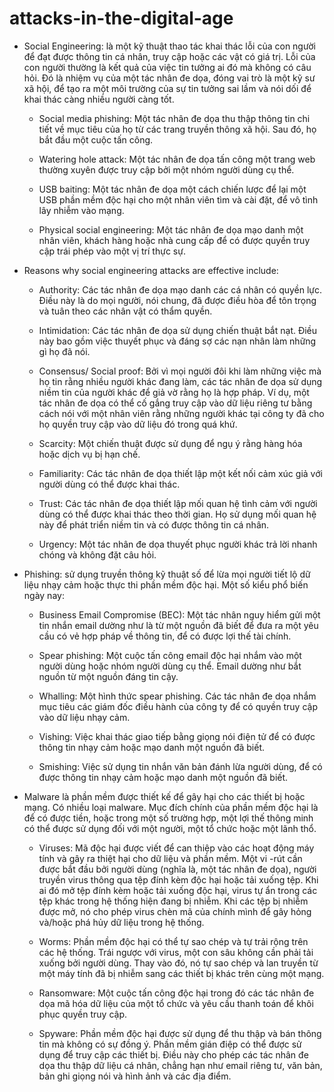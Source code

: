 # attacks-in-the-digital-age

- Social Engineering: là một kỹ thuật thao tác khai thác lỗi của con người để đạt được thông tin cá nhân, truy cập hoặc các vật có giá trị. Lỗi của con người thường là kết quả của việc tin tưởng ai đó mà không có câu hỏi. Đó là nhiệm vụ của một tác nhân đe dọa, đóng vai trò là một kỹ sư xã hội, để tạo ra một môi trường của sự tin tưởng sai lầm và nói dối để khai thác càng nhiều người càng tốt.

    - Social media phishing: Một tác nhân đe dọa thu thập thông tin chi tiết về mục tiêu của họ từ các trang truyền thông xã hội. Sau đó, họ bắt đầu một cuộc tấn công.

    - Watering hole attack: Một tác nhân đe dọa tấn công một trang web thường xuyên được truy cập bởi một nhóm người dùng cụ thể.

    - USB baiting: Một tác nhân đe dọa một cách chiến lược để lại một USB phần mềm độc hại cho một nhân viên tìm và cài đặt, để vô tình lây nhiễm vào mạng.

    - Physical social engineering: Một tác nhân đe dọa mạo danh một nhân viên, khách hàng hoặc nhà cung cấp để có được quyền truy cập trái phép vào một vị trí thực sự. 

- Reasons why social engineering attacks are effective include:

    - Authority: Các tác nhân đe dọa mạo danh các cá nhân có quyền lực. Điều này là do mọi người, nói chung, đã được điều hòa để tôn trọng và tuân theo các nhân vật có thẩm quyền.

    - Intimidation: Các tác nhân đe dọa sử dụng chiến thuật bắt nạt. Điều này bao gồm việc thuyết phục và đáng sợ các nạn nhân làm những gì họ đã nói.

    - Consensus/ Social proof: Bởi vì mọi người đôi khi làm những việc mà họ tin rằng nhiều người khác đang làm, các tác nhân đe dọa sử dụng niềm tin của người khác để giả vờ rằng họ là hợp pháp. Ví dụ, một tác nhân đe dọa có thể cố gắng truy cập vào dữ liệu riêng tư bằng cách nói với một nhân viên rằng những người khác tại công ty đã cho họ quyền truy cập vào dữ liệu đó trong quá khứ.

    - Scarcity: Một chiến thuật được sử dụng để ngụ ý rằng hàng hóa hoặc dịch vụ bị hạn chế.

    - Familiarity: Các tác nhân đe dọa thiết lập một kết nối cảm xúc giả với người dùng có thể được khai thác.

    - Trust: Các tác nhân đe dọa thiết lập mối quan hệ tình cảm với người dùng có thể được khai thác theo thời gian. Họ sử dụng mối quan hệ này để phát triển niềm tin và có được thông tin cá nhân.

    - Urgency: Một tác nhân đe dọa thuyết phục người khác trả lời nhanh chóng và không đặt câu hỏi.

- Phishing: sử dụng truyền thông kỹ thuật số để lừa mọi người tiết lộ dữ liệu nhạy cảm hoặc thực thi phần mềm độc hại. Một số kiểu phổ biến ngày nay: 

    - Business Email Compromise (BEC): Một tác nhân nguy hiểm gửi một tin nhắn email dường như là từ một nguồn đã biết để đưa ra một yêu cầu có vẻ hợp pháp về thông tin, để có được lợi thế tài chính.

    - Spear phishing: Một cuộc tấn công email độc hại nhắm vào một người dùng hoặc nhóm người dùng cụ thể. Email dường như bắt nguồn từ một nguồn đáng tin cậy.

    - Whalling: Một hình thức spear phishing. Các tác nhân đe dọa nhắm mục tiêu các giám đốc điều hành của công ty để có quyền truy cập vào dữ liệu nhạy cảm.

    - Vishing: Việc khai thác giao tiếp bằng giọng nói điện tử để có được thông tin nhạy cảm hoặc mạo danh một nguồn đã biết.

    - Smishing: Việc sử dụng tin nhắn văn bản đánh lừa người dùng, để có được thông tin nhạy cảm hoặc mạo danh một nguồn đã biết.

- Malware là phần mềm được thiết kế để gây hại cho các thiết bị hoặc mạng. Có nhiều loại malware. Mục đích chính của phần mềm độc hại là để có được tiền, hoặc trong một số trường hợp, một lợi thế thông minh có thể được sử dụng đối với một người, một tổ chức hoặc một lãnh thổ.

    - Viruses: Mã độc hại được viết để can thiệp vào các hoạt động máy tính và gây ra thiệt hại cho dữ liệu và phần mềm. Một vi -rút cần được bắt đầu bởi người dùng (nghĩa là, một tác nhân đe dọa), người truyền virus thông qua tệp đính kèm độc hại hoặc tải xuống tệp. Khi ai đó mở tệp đính kèm hoặc tải xuống độc hại, virus tự ẩn trong các tệp khác trong hệ thống hiện đang bị nhiễm. Khi các tệp bị nhiễm được mở, nó cho phép virus chèn mã của chính mình để gây hỏng và/hoặc phá hủy dữ liệu trong hệ thống.

    - Worms: Phần mềm độc hại có thể tự sao chép và tự trải rộng trên các hệ thống. Trái ngược với virus, một con sâu không cần phải tải xuống bởi người dùng. Thay vào đó, nó tự sao chép và lan truyền từ một máy tính đã bị nhiễm sang các thiết bị khác trên cùng một mạng.

    - Ransomware: Một cuộc tấn công độc hại trong đó các tác nhân đe dọa mã hóa dữ liệu của một tổ chức và yêu cầu thanh toán để khôi phục quyền truy cập.
 
    - Spyware: Phần mềm độc hại được sử dụng để thu thập và bán thông tin mà không có sự đồng ý. Phần mềm gián điệp có thể được sử dụng để truy cập các thiết bị. Điều này cho phép các tác nhân đe dọa thu thập dữ liệu cá nhân, chẳng hạn như email riêng tư, văn bản, bản ghi giọng nói và hình ảnh và các địa điểm.